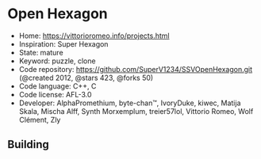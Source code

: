 # Open Hexagon

- Home: https://vittorioromeo.info/projects.html
- Inspiration: Super Hexagon
- State: mature
- Keyword: puzzle, clone
- Code repository: https://github.com/SuperV1234/SSVOpenHexagon.git (@created 2012, @stars 423, @forks 50)
- Code language: C++, C
- Code license: AFL-3.0
- Developer: AlphaPromethium, byte-chan™, IvoryDuke, kiwec, Matija Skala, Mischa Alff, Synth Morxemplum, treier57lol, Vittorio Romeo, Wolf Clément, Zly

## Building
